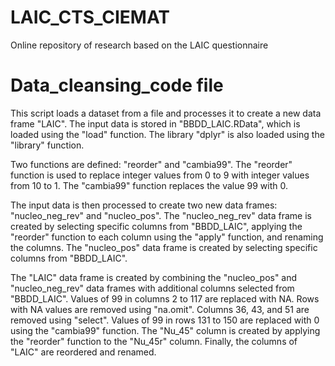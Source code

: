 # LAIC_CTS_CIEMAT
Online repository of research based on the LAIC questionnaire

# Data_cleansing_code file
This script loads a dataset from a file and processes it to create a new data frame "LAIC". The input data is stored in "BBDD_LAIC.RData", which is loaded using the "load" function. The library "dplyr" is also loaded using the "library" function.

Two functions are defined: "reorder" and "cambia99". The "reorder" function is used to replace integer values from 0 to 9 with integer values from 10 to 1. The "cambia99" function replaces the value 99 with 0.

The input data is then processed to create two new data frames: "nucleo_neg_rev" and "nucleo_pos". The "nucleo_neg_rev" data frame is created by selecting specific columns from "BBDD_LAIC", applying the "reorder" function to each column using the "apply" function, and renaming the columns. The "nucleo_pos" data frame is created by selecting specific columns from "BBDD_LAIC".

The "LAIC" data frame is created by combining the "nucleo_pos" and "nucleo_neg_rev" data frames with additional columns selected from "BBDD_LAIC". Values of 99 in columns 2 to 117 are replaced with NA. Rows with NA values are removed using "na.omit". Columns 36, 43, and 51 are removed using "select". Values of 99 in rows 131 to 150 are replaced with 0 using the "cambia99" function. The "Nu_45" column is created by applying the "reorder" function to the "Nu_45r" column. Finally, the columns of "LAIC" are reordered and renamed.
